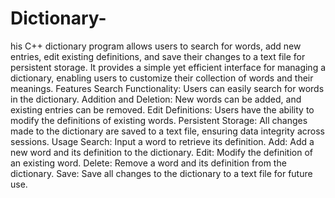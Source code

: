 # Dictionary-
his C++ dictionary program allows users to search for words, add new entries, edit existing definitions, and save their changes to a text file for persistent storage. It provides a simple yet efficient interface for managing a dictionary, enabling users to customize their collection of words and their meanings.
Features
Search Functionality: Users can easily search for words in the dictionary.
Addition and Deletion: New words can be added, and existing entries can be removed.
Edit Definitions: Users have the ability to modify the definitions of existing words.
Persistent Storage: All changes made to the dictionary are saved to a text file, ensuring data integrity across sessions.
Usage
Search: Input a word to retrieve its definition.
Add: Add a new word and its definition to the dictionary.
Edit: Modify the definition of an existing word.
Delete: Remove a word and its definition from the dictionary.
Save: Save all changes to the dictionary to a text file for future use.
